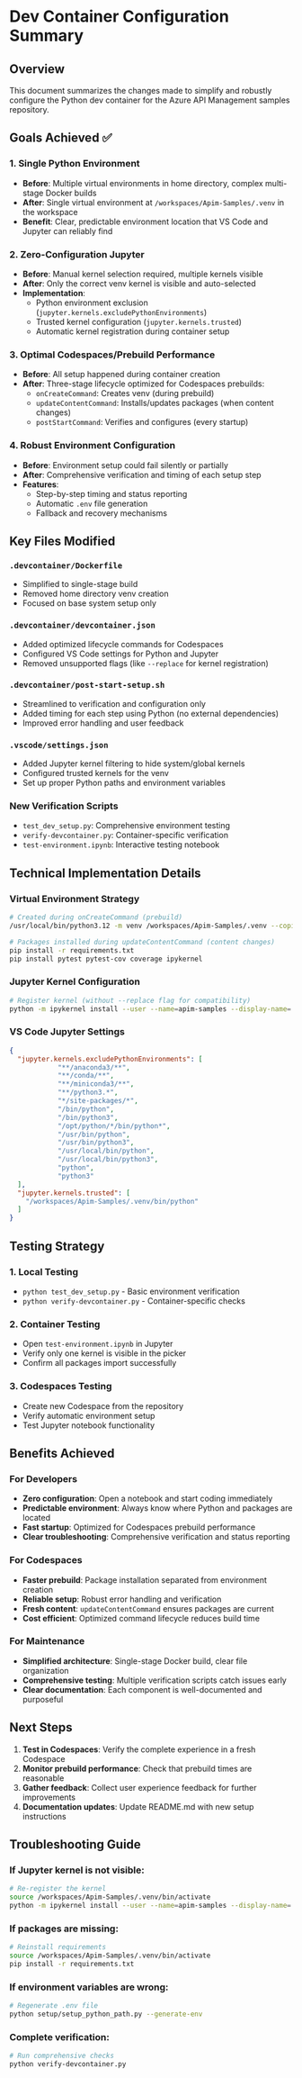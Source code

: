 # Dev Container Configuration Summary

## Overview
This document summarizes the changes made to simplify and robustly configure the Python dev container for the Azure API Management samples repository.

## Goals Achieved ✅

### 1. Single Python Environment
- **Before**: Multiple virtual environments in home directory, complex multi-stage Docker builds
- **After**: Single virtual environment at `/workspaces/Apim-Samples/.venv` in the workspace
- **Benefit**: Clear, predictable environment location that VS Code and Jupyter can reliably find

### 2. Zero-Configuration Jupyter
- **Before**: Manual kernel selection required, multiple kernels visible
- **After**: Only the correct venv kernel is visible and auto-selected
- **Implementation**: 
  - Python environment exclusion (`jupyter.kernels.excludePythonEnvironments`)
  - Trusted kernel configuration (`jupyter.kernels.trusted`)
  - Automatic kernel registration during container setup

### 3. Optimal Codespaces/Prebuild Performance
- **Before**: All setup happened during container creation
- **After**: Three-stage lifecycle optimized for Codespaces prebuilds:
  - `onCreateCommand`: Creates venv (during prebuild)
  - `updateContentCommand`: Installs/updates packages (when content changes)
  - `postStartCommand`: Verifies and configures (every startup)

### 4. Robust Environment Configuration
- **Before**: Environment setup could fail silently or partially
- **After**: Comprehensive verification and timing of each setup step
- **Features**:
  - Step-by-step timing and status reporting
  - Automatic `.env` file generation
  - Fallback and recovery mechanisms

## Key Files Modified

### `.devcontainer/Dockerfile`
- Simplified to single-stage build
- Removed home directory venv creation
- Focused on base system setup only

### `.devcontainer/devcontainer.json`
- Added optimized lifecycle commands for Codespaces
- Configured VS Code settings for Python and Jupyter
- Removed unsupported flags (like `--replace` for kernel registration)

### `.devcontainer/post-start-setup.sh`
- Streamlined to verification and configuration only
- Added timing for each step using Python (no external dependencies)
- Improved error handling and user feedback

### `.vscode/settings.json`
- Added Jupyter kernel filtering to hide system/global kernels
- Configured trusted kernels for the venv
- Set up proper Python paths and environment variables

### New Verification Scripts
- `test_dev_setup.py`: Comprehensive environment testing
- `verify-devcontainer.py`: Container-specific verification
- `test-environment.ipynb`: Interactive testing notebook

## Technical Implementation Details

### Virtual Environment Strategy
```bash
# Created during onCreateCommand (prebuild)
/usr/local/bin/python3.12 -m venv /workspaces/Apim-Samples/.venv --copies

# Packages installed during updateContentCommand (content changes)
pip install -r requirements.txt
pip install pytest pytest-cov coverage ipykernel
```

### Jupyter Kernel Configuration
```bash
# Register kernel (without --replace flag for compatibility)
python -m ipykernel install --user --name=apim-samples --display-name='APIM Samples Python 3.12'
```

### VS Code Jupyter Settings
```json
{
  "jupyter.kernels.excludePythonEnvironments": [
            "**/anaconda3/**",
            "**/conda/**",
            "**/miniconda3/**",
            "**/python3.*",
            "*/site-packages/*",
            "/bin/python",
            "/bin/python3",
            "/opt/python/*/bin/python*",
            "/usr/bin/python",
            "/usr/bin/python3",
            "/usr/local/bin/python",
            "/usr/local/bin/python3",
            "python",
            "python3"
  ],
  "jupyter.kernels.trusted": [
    "/workspaces/Apim-Samples/.venv/bin/python"
  ]
}
```

## Testing Strategy

### 1. Local Testing
- `python test_dev_setup.py` - Basic environment verification
- `python verify-devcontainer.py` - Container-specific checks

### 2. Container Testing  
- Open `test-environment.ipynb` in Jupyter
- Verify only one kernel is visible in the picker
- Confirm all packages import successfully

### 3. Codespaces Testing
- Create new Codespace from the repository
- Verify automatic environment setup
- Test Jupyter notebook functionality

## Benefits Achieved

### For Developers
- **Zero configuration**: Open a notebook and start coding immediately
- **Predictable environment**: Always know where Python and packages are located
- **Fast startup**: Optimized for Codespaces prebuild performance
- **Clear troubleshooting**: Comprehensive verification and status reporting

### For Codespaces
- **Faster prebuild**: Package installation separated from environment creation
- **Reliable setup**: Robust error handling and verification
- **Fresh content**: `updateContentCommand` ensures packages are current
- **Cost efficient**: Optimized command lifecycle reduces build time

### For Maintenance
- **Simplified architecture**: Single-stage Docker build, clear file organization
- **Comprehensive testing**: Multiple verification scripts catch issues early
- **Clear documentation**: Each component is well-documented and purposeful

## Next Steps

1. **Test in Codespaces**: Verify the complete experience in a fresh Codespace
2. **Monitor prebuild performance**: Check that prebuild times are reasonable
3. **Gather feedback**: Collect user experience feedback for further improvements
4. **Documentation updates**: Update README.md with new setup instructions

## Troubleshooting Guide

### If Jupyter kernel is not visible:
```bash
# Re-register the kernel
source /workspaces/Apim-Samples/.venv/bin/activate
python -m ipykernel install --user --name=apim-samples --display-name='APIM Samples Python 3.12'
```

### If packages are missing:
```bash
# Reinstall requirements
source /workspaces/Apim-Samples/.venv/bin/activate
pip install -r requirements.txt
```

### If environment variables are wrong:
```bash
# Regenerate .env file
python setup/setup_python_path.py --generate-env
```

### Complete verification:
```bash
# Run comprehensive checks
python verify-devcontainer.py
```
